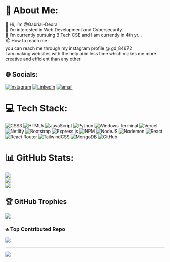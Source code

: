 # 💫 About Me:
👋 Hi, I’m @Gabrial-Deora<br>👀 I’m interested in Web Development and Cybersecurity.<br>🌱 I’m currently pursuing B.Tech CSE and I am currently in 4th yr. .<br>📫 How to reach me :<br>you can reach me through my instagram profile @ gd_84672<br>
I am making websites with the help ai in less time which makes me more creative and efficient than any other.


## 🌐 Socials:
[![Instagram](https://img.shields.io/badge/Instagram-%23E4405F.svg?logo=Instagram&logoColor=white)](https://instagram.com/gd_84672) [![LinkedIn](https://img.shields.io/badge/LinkedIn-%230077B5.svg?logo=linkedin&logoColor=white)](https://linkedin.com/in/www.linkedin.com/in/gabrial-deora) [![email](https://img.shields.io/badge/Email-D14836?logo=gmail&logoColor=white)](mailto:gabrialdeora003@gmail.com) 

# 💻 Tech Stack:
![CSS3](https://img.shields.io/badge/css3-%231572B6.svg?style=for-the-badge&logo=css3&logoColor=white) ![HTML5](https://img.shields.io/badge/html5-%23E34F26.svg?style=for-the-badge&logo=html5&logoColor=white) ![JavaScript](https://img.shields.io/badge/javascript-%23323330.svg?style=for-the-badge&logo=javascript&logoColor=%23F7DF1E) ![Python](https://img.shields.io/badge/python-3670A0?style=for-the-badge&logo=python&logoColor=ffdd54) ![Windows Terminal](https://img.shields.io/badge/Windows%20Terminal-%234D4D4D.svg?style=for-the-badge&logo=windows-terminal&logoColor=white) ![Vercel](https://img.shields.io/badge/vercel-%23000000.svg?style=for-the-badge&logo=vercel&logoColor=white) ![Netlify](https://img.shields.io/badge/netlify-%23000000.svg?style=for-the-badge&logo=netlify&logoColor=#00C7B7) ![Bootstrap](https://img.shields.io/badge/bootstrap-%238511FA.svg?style=for-the-badge&logo=bootstrap&logoColor=white) ![Express.js](https://img.shields.io/badge/express.js-%23404d59.svg?style=for-the-badge&logo=express&logoColor=%2361DAFB) ![NPM](https://img.shields.io/badge/NPM-%23CB3837.svg?style=for-the-badge&logo=npm&logoColor=white) ![NodeJS](https://img.shields.io/badge/node.js-6DA55F?style=for-the-badge&logo=node.js&logoColor=white) ![Nodemon](https://img.shields.io/badge/NODEMON-%23323330.svg?style=for-the-badge&logo=nodemon&logoColor=%BBDEAD) ![React](https://img.shields.io/badge/react-%2320232a.svg?style=for-the-badge&logo=react&logoColor=%2361DAFB) ![React Router](https://img.shields.io/badge/React_Router-CA4245?style=for-the-badge&logo=react-router&logoColor=white) ![TailwindCSS](https://img.shields.io/badge/tailwindcss-%2338B2AC.svg?style=for-the-badge&logo=tailwind-css&logoColor=white) ![MongoDB](https://img.shields.io/badge/MongoDB-%234ea94b.svg?style=for-the-badge&logo=mongodb&logoColor=white) ![GitHub](https://img.shields.io/badge/github-%23121011.svg?style=for-the-badge&logo=github&logoColor=white)
# 📊 GitHub Stats:
![](https://github-readme-stats.vercel.app/api?username=Gabrial-8467&theme=darcula&hide_border=false&include_all_commits=true&count_private=true)<br/>
![](https://nirzak-streak-stats.vercel.app/?user=Gabrial-8467&theme=darcula&hide_border=false)<br/>
![](https://github-readme-stats.vercel.app/api/top-langs/?username=Gabrial-8467&theme=darcula&hide_border=false&include_all_commits=true&count_private=true&layout=compact)

## 🏆 GitHub Trophies
![](https://github-profile-trophy.vercel.app/?username=Gabrial-8467&theme=dracula&no-frame=false&no-bg=true&margin-w=4)

### 🔝 Top Contributed Repo
![](https://github-contributor-stats.vercel.app/api?username=Gabrial-8467&limit=5&theme=dark&combine_all_yearly_contributions=true)

---
[![](https://visitcount.itsvg.in/api?id=Gabrial-8467&icon=0&color=0)](https://visitcount.itsvg.in)

<!-- Proudly created with GPRM ( https://gprm.itsvg.in ) -->

